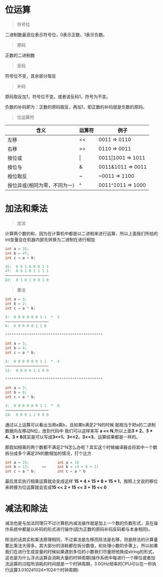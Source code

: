 # 位运算
> 符号位

二进制数最高位表示符号位，0表示正数，1表示负数。

> 原码

正数的二进制数

> 反码

符号位不变，其余部分取反

> 补码

原码取反加1，符号位不变。或者说反码1，符号为不变。

负数的补码即为：正数的原码取反，再加1，即正数的补码就是负数的原码。

> 位运算符

| 含义                         | 运算符 | 例子               |
| ---------------------------- | ------ | ------------------ |
| 左移                         | <<     | 0011 => 0110       |
| 右移                         | >>     | 0110 => 0011       |
| 按位或                       | \|     | 0011\|1001 => 1011 |
| 按位与                       | &      | 0011&1011 => 0011  |
| 按位取反                     | ~      | ~0011 => 1100      |
| 按位异或(相同为零，不同为一) | ^      | 0011^1011 => 1000  |



# 加法和乘法

> 加法

计算两个数的和，因为在计算机中都是以二进制来进行运算，所以上面我们所给的int变量会在机器内部先转换为二进制在进行相加

```java
int a = 35;
int b = 47;
int c = a + b;

35:  0 0 1 0 0 0 1 1
47:  0 0 1 0 1 1 1 1
————————————————————
82:  0 1 0 1 0 0 1 0

```

> 乘法

```java
int a = 3;
int b = 2;
int c = a * b;

3:  0 0 0 0 0 0 1 1  *  2
————————————————————
6:  0 0 0 0 0 1 1 0

*********************************************

int a = 3;
int b = 4;
int c = a * b;

3:  0 0 0 0 0 0 1 1  *  4
————————————————————
12:  0 0 0 0 1 1 0 0

*********************************************

int a = 3;
int b = 8;
int c = a * b;

3:  0 0 0 0 0 0 1 1  *  8
————————————————————
24:  0 0 0 1 1 0 0 0
```

通过以上运算可以看出当用a乘b，且如果b满足2^N的时候 就相当于把a的二进制数据向左移动N位，放到代码中 我们可以这样来写 **a << N**,所以上面**3 \* 2、3 \* 4、3 \* 8**其实是可以写成**3<<1、3<<2、3<<3**，运算结果都是一样的。

那假如相乘的两个数都不满足2^N怎么办呢？其实这个时候编译器会将其中一个数拆分成多个满足2N的数相加的情况，打个比方

```java
int a = 15;             int a = 15
int b = 13;      =>     int b = (4 + 8 + 1)
int c = a * b;          int c = a * b  
```

最后其实执行相乘运算就会变成这样 **15 \* 4 + 15 \* 8 + 15 \* 1**，按照上文说的移位来转换为位运算就会变成**15 << 2 + 15 << 3 + 15 << 0**

# 减法和除法

减法也是与加法同理只不过计算机内减法操作就是加上一个数的负数形式，且在操作系统中都是以补码的形式进行操作(因为正数的原码补码反码都与本身相同)。

除法的话其实和乘法原理相同，不过乘法是左移而除法是右移，但是除法的计算量要比乘法大得多，其大部分的消耗都在拆分数值，和处理小数的步骤上，所以如果我们在进行生成变量的时候如果遇到多位的小数我们尽量把他换成string的形式，这也是为什么浮点运算会消耗大量的时钟周期(操作系统中每进行一个移位或者加法运算的过程所消耗的时间就是一个时钟周期，3.0GHz频率的CPU可以在一秒执行运算3.0*1024*1024*1024个时钟周期)

